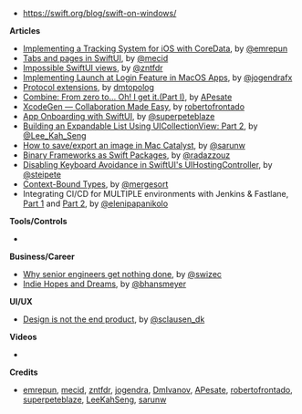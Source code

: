 - https://swift.org/blog/swift-on-windows/

**Articles**

* [Implementing a Tracking System for iOS with CoreData](https://freeletics.engineering/2020/06/22/ios_tracking_coredata.html), by [@emrepun](https://github.com/emrepun)
* [Tabs and pages in SwiftUI](https://swiftwithmajid.com/2020/09/16/tabs-and-pages-in-swiftui/), by [@mecid](https://twitter.com/mecid)
* [Impossible SwiftUI views](https://fivestars.blog/swiftui/impossible-swiftui-views.html), by [@zntfdr](https://twitter.com/zntfdr)
* [Implementing Launch at Login Feature in MacOS Apps](https://jogendra.dev/implementing-launch-at-login-feature-in-macos-apps), by [@jogendrafx](https://twitter.com/jogendrafx)
* [Protocol extensions](https://dmtopolog.com/protocol-extensions/), by [dmtopolog](https://twitter.com/dmtopolog)
* [Combine: From zero to… Oh! I get it.(Part I)](https://medium.com/dev-jam/combine-from-zero-to-oh-i-get-it-part-i-6aa9ced8e5f), by [APesate](https://github.com/Apesate)
* [XcodeGen — Collaboration Made Easy](https://medium.com/dev-jam/xcodegen-collaboration-made-easy-9d1fdef548de?source=friends_link&sk=e13d571c9544f878a3c1510778a988c9), by [robertofrontado](https://github.com/robertofrontado)
* [App Onboarding with SwiftUI](https://medium.com/zendesk-engineering/app-onboarding-with-swiftui-23d970ab24d4?source=friends_link&sk=d8a2da43171af87bb2456c24de14ed13), by [@superpeteblaze](https://twitter.com/superpeteblaze)
* [Building an Expandable List Using UICollectionView: Part 2](https://swiftsenpai.com/development/collectionview-expandable-list-part2/), by [@Lee_Kah_Seng](https://twitter.com/Lee_Kah_Seng)
* [How to save/export an image in Mac Catalyst](https://sarunw.com/posts/how-to-save-export-image-in-mac-catalyst/), by [@sarunw](https://twitter.com/sarunw)
* [Binary Frameworks as Swift Packages](https://pspdfkit.com/blog/2020/binary-frameworks-as-swift-packages/), by [@radazzouz](https://twitter.com/radazzouz)
* [Disabling Keyboard Avoidance in SwiftUI's UIHostingController](https://steipete.com/posts/disabling-keyboard-avoidance-in-swiftui-uihostingcontroller/), by [@steipete](https://twitter.com/steipete)
* [Context-Bound Types](https://www.fabisevi.ch/2020/09/21/Context-Bound-Types/), by [@mergesort](https://twitter.com/mergesort)
* Integrating CI/CD for MULTIPLE environments with Jenkins & Fastlane, [Part 1](https://medium.com/@elenipapanikolo/integrating-ci-cd-for-multiple-environments-with-jenkins-fastlane-part-1-2-6e12b1ea5578) and [Part 2](https://medium.com/@elenipapanikolo/integrating-ci-cd-for-multiple-environments-with-jenkins-fastlane-part-2-2-7f1df780bf7c), by [@elenipapanikolo](https://twitter.com/elenipapanikolo)


**Tools/Controls**

*

**Business/Career**

* [Why senior engineers get nothing done](https://swizec.com/blog/why-senior-engineers-get-nothing-done/), by [@swizec](https://twitter.com/swizec)
* [Indie Hopes and Dreams](https://beckyhansmeyer.com/2020/09/21/indie-hopes-and-dreams/), by [@bhansmeyer](http://twitter.com/bhansmeyer)

**UI/UX**

* [Design is not the end product](https://medium.com/nodesdigital/design-is-not-the-end-product-10e838e01cb4), by [@sclausen_dk](https://twitter.com/sclausen_dk)

**Videos**

*

**Credits**

* [emrepun](https://github.com/emrepun), [mecid](https://github.com/mecid), [zntfdr](https://github.com/zntfdr), [jogendra](https://github.com/jogendra), [DmIvanov](https://github.com/DmIvanov), [APesate](https://github.com/apesate), [robertofrontado](https://github.com/robertofrontado), [superpeteblaze](https://github.com/superpeteblaze), [LeeKahSeng](https://github.com/LeeKahSeng), [sarunw](https://github.com/sarunw)

